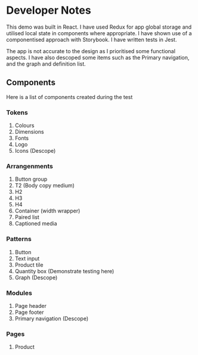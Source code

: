 
# Developer Notes

This demo was built in React. I have used Redux for app global storage and utilised local state in components where appropriate. I have shown use of a componentised approach with Storybook. I have written tests in Jest.

The app is not accurate to the design as I prioritised some functional aspects. I have also descoped some items such as the Primary navigation, and the graph and definition list.


## Components

Here is a list of components created during the test

### Tokens

1. Colours
2. Dimensions
3. Fonts
4. Logo
5. Icons (Descope)


### Arrangenments

1. Button group
2. T2 (Body copy medium)
3. H2 
4. H3 
5. H4 
6. Container (width wrapper)
7. Paired list
8. Captioned media


### Patterns

1. Button
2. Text input
3. Product tile
4. Quantity box (Demonstrate testing here)
5. Graph (Descope)


### Modules

1. Page header 
2. Page footer 
3. Primary navigation (Descope)


### Pages

1. Product 
